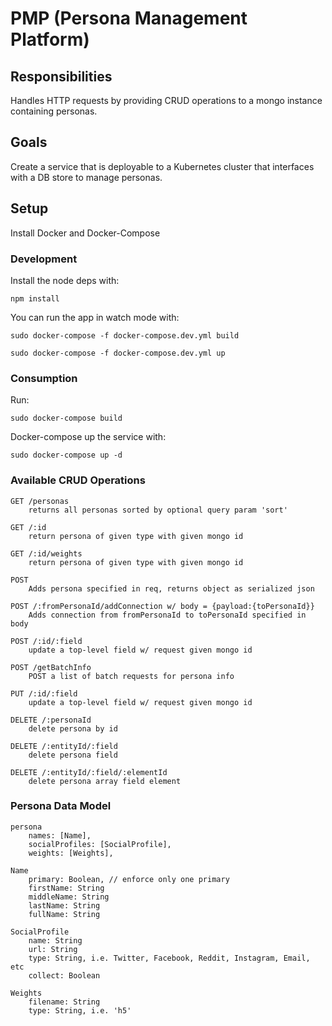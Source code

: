 # PMP (Persona Management Platform)

## Responsibilities

Handles HTTP requests by providing CRUD operations to a mongo instance containing personas. 

## Goals

Create a service that is deployable to a Kubernetes cluster that interfaces with a DB store to manage personas.

## Setup

Install Docker and Docker-Compose

### Development

Install the node deps with:

`npm install`

You can run the app in watch mode with:

`sudo docker-compose -f docker-compose.dev.yml build`

`sudo docker-compose -f docker-compose.dev.yml up`

### Consumption

Run:

`sudo docker-compose build`

Docker-compose up the service with:

`sudo docker-compose up -d`

### Available CRUD Operations

    GET /personas
        returns all personas sorted by optional query param 'sort'

    GET /:id
        return persona of given type with given mongo id

    GET /:id/weights
        return persona of given type with given mongo id

    POST 
        Adds persona specified in req, returns object as serialized json 

    POST /:fromPersonaId/addConnection w/ body = {payload:{toPersonaId}}
        Adds connection from fromPersonaId to toPersonaId specified in body

    POST /:id/:field
        update a top-level field w/ request given mongo id

    POST /getBatchInfo
        POST a list of batch requests for persona info

    PUT /:id/:field
        update a top-level field w/ request given mongo id

    DELETE /:personaId 
        delete persona by id

    DELETE /:entityId/:field
        delete persona field

    DELETE /:entityId/:field/:elementId
        delete persona array field element

### Persona Data Model

    persona
        names: [Name],
        socialProfiles: [SocialProfile],
        weights: [Weights],

    Name
        primary: Boolean, // enforce only one primary
        firstName: String
        middleName: String
        lastName: String
        fullName: String

    SocialProfile
        name: String
        url: String
        type: String, i.e. Twitter, Facebook, Reddit, Instagram, Email, etc
        collect: Boolean

    Weights
        filename: String 
        type: String, i.e. 'h5'

